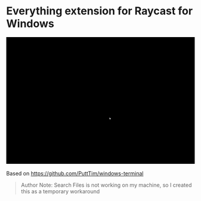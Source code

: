 # Everything extension for Raycast for Windows

![short demo](./assets/demo.gif)

Based on https://github.com/PuttTim/windows-terminal


> Author Note: Search Files is not working on my machine, so I created this as a temporary workaround